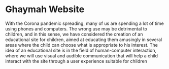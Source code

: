 # Ghaymah Website
With the Corona pandemic spreading, many of us are spending a lot of time using phones and
computers. The wrong use may be detrimental to children, and in this sense, we have considered the
creation of an educational site for children, aimed at educating them amusingly in several areas where
the child can choose what is appropriate to his interest. The idea of an educational site is in the field
of human-computer interaction, where we will use visual and audible communication that will help a
child interact with the site through a user experience suitable for children
